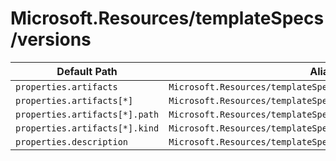 # Microsoft.Resources/templateSpecs/versions

| Default Path | Alias |
|---|---|
| `properties.artifacts` | `Microsoft.Resources/templateSpecs/versions/artifacts` |
| `properties.artifacts[*]` | `Microsoft.Resources/templateSpecs/versions/artifacts[*]` |
| `properties.artifacts[*].path` | `Microsoft.Resources/templateSpecs/versions/artifacts[*].path` |
| `properties.artifacts[*].kind` | `Microsoft.Resources/templateSpecs/versions/artifacts[*].kind` |
| `properties.description` | `Microsoft.Resources/templateSpecs/versions/description` |

